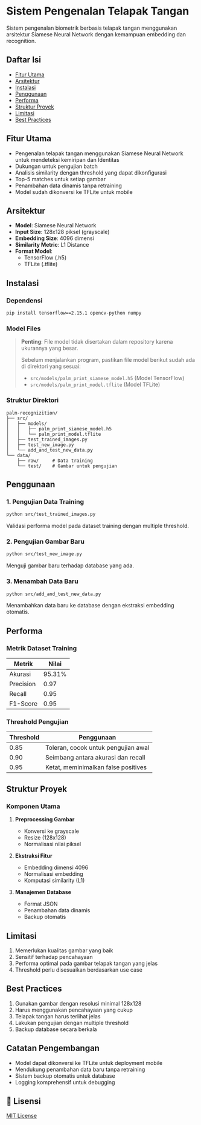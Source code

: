# Sistem Pengenalan Telapak Tangan

Sistem pengenalan biometrik berbasis telapak tangan menggunakan arsitektur Siamese Neural Network dengan kemampuan embedding dan recognition.

## Daftar Isi
- [Fitur Utama](#fitur-utama)
- [Arsitektur](#arsitektur)
- [Instalasi](#instalasi)
- [Penggunaan](#penggunaan)
- [Performa](#performa)
- [Struktur Proyek](#struktur-proyek)
- [Limitasi](#limitasi)
- [Best Practices](#best-practices)

## Fitur Utama
- Pengenalan telapak tangan menggunakan Siamese Neural Network untuk mendeteksi kemiripan dan Identitas
- Dukungan untuk pengujian batch
- Analisis similarity dengan threshold yang dapat dikonfigurasi
- Top-5 matches untuk setiap gambar
- Penambahan data dinamis tanpa retraining
- Model sudah dikonversi ke TFLite untuk mobile

## Arsitektur
- **Model**: Siamese Neural Network
- **Input Size**: 128x128 piksel (grayscale)
- **Embedding Size**: 4096 dimensi
- **Similarity Metric**: L1 Distance
- **Format Model**:
  - TensorFlow (.h5)
  - TFLite (.tflite)

## Instalasi

### Dependensi
```bash
pip install tensorflow==2.15.1 opencv-python numpy
```

### Model Files
> **Penting**: File model tidak disertakan dalam repository karena ukurannya yang besar.
> 
> Sebelum menjalankan program, pastikan file model berikut sudah ada di direktori yang sesuai:
> - `src/models/palm_print_siamese_model.h5` (Model TensorFlow)
> - `src/models/palm_print_model.tflite` (Model TFLite)

### Struktur Direktori
```
palm-recognizition/
├── src/
│   ├── models/
│   │   ├── palm_print_siamese_model.h5
│   │   └── palm_print_model.tflite
│   ├── test_trained_images.py
│   ├── test_new_image.py
│   └── add_and_test_new_data.py
└── data/
    ├── raw/     # Data training
    └── test/    # Gambar untuk pengujian
```

##  Penggunaan

### 1. Pengujian Data Training
```bash
python src/test_trained_images.py
```
Validasi performa model pada dataset training dengan multiple threshold.

### 2. Pengujian Gambar Baru
```bash
python src/test_new_image.py
```
Menguji gambar baru terhadap database yang ada.

### 3. Menambah Data Baru
```bash
python src/add_and_test_new_data.py
```
Menambahkan data baru ke database dengan ekstraksi embedding otomatis.

## Performa

### Metrik Dataset Training
| Metrik | Nilai |
|--------|-------|
| Akurasi | 95.31% |
| Precision | 0.97 |
| Recall | 0.95 |
| F1-Score | 0.95 |

### Threshold Pengujian
| Threshold | Penggunaan |
|-----------|------------|
| 0.85 | Toleran, cocok untuk pengujian awal |
| 0.90 | Seimbang antara akurasi dan recall |
| 0.95 | Ketat, meminimalkan false positives |

##  Struktur Proyek

### Komponen Utama
1. **Preprocessing Gambar**
   - Konversi ke grayscale
   - Resize (128x128)
   - Normalisasi nilai piksel

2. **Ekstraksi Fitur**
   - Embedding dimensi 4096
   - Normalisasi embedding
   - Komputasi similarity (L1)

3. **Manajemen Database**
   - Format JSON
   - Penambahan data dinamis
   - Backup otomatis

## Limitasi
1. Memerlukan kualitas gambar yang baik
2. Sensitif terhadap pencahayaan
3. Performa optimal pada gambar telapak tangan yang jelas
4. Threshold perlu disesuaikan berdasarkan use case

## Best Practices
1. Gunakan gambar dengan resolusi minimal 128x128
2. Harus menggunakan pencahayaan yang cukup
3. Telapak tangan harus terlihat jelas
4. Lakukan pengujian dengan multiple threshold
5. Backup database secara berkala

## Catatan Pengembangan
- Model dapat dikonversi ke TFLite untuk deployment mobile
- Mendukung penambahan data baru tanpa retraining
- Sistem backup otomatis untuk database
- Logging komprehensif untuk debugging


## 📄 Lisensi
[MIT License](LICENSE)